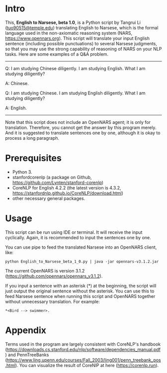 # Intro

This, **English to Narsese, beta 1.0**, is a Python script by Tangrui Li (tuo90515@temple.edu) translating English to Narsese, which is the formal language used in the non-axiomatic reasoning system (NARS, https://www.opennars.org). This script will translate your input English sentence (including possible punctuations) to several Narsese judgments, so that you may use the strong capability of reasoning of NARS on your NLP tasks. Here are some examples of a Q&A problem.

---

Q: I am studying Chinese diligently. I am studying English. What I am studying diligently?

A: Chinese.

Q: I am studying Chinese. I am studying English diligently. What I am studying diligently?

A: English.

---

Note that this script does not include an OpenNARS agent; it is only for translation. Therefore, you cannot get the answer by this program merely. And it is suggested to translate sentences one by one, although it is okay to process a long paragraph.



# Prerequisites

- Python 3.
- stanfordcorenlp (a package on Github, https://github.com/Lynten/stanford-corenlp)
- CoreNLP for English 4.2.2 (the latest version is 4.3.2, https://stanfordnlp.github.io/CoreNLP/download.html)
- other necessary general packages.



# Usage

This script can be run using IDE or terminal. It will receive the input cyclically. 
Again, it is recommended to input the sentences one by one. 

You can use pipe to feed the translated Narsese into an OpenNARS client, like:  
```
python English_to_Narsese_beta_1_0.py | java -jar opennars-v3.1.2.jar
```
The current OpenNARS is version 3.1.2 (https://github.com/opennars/opennars_v3.1.2). 


If you input a sentence with an asterisk (*) at the beginning, the script will just output the original sentence without the asterisk. 
You can use this to feed Narsese sentence when running this script and OpenNARS together without unnecessary translation. 
For example: 
```
*<Bird --> swimmer>. 
```

# Appendix

Terms used in the program are largely consistent with CoreNLP's handbook (https://downloads.cs.stanford.edu/nlp/software/dependencies_manual.pdf) and PennTreeBanks (https://www.ling.upenn.edu/courses/Fall_2003/ling001/penn_treebank_pos.html). You can visualize the result of CoreNlP at here (https://corenlp.run).
